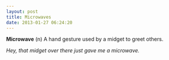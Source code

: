 ```yaml
---
layout: post
title: Microwaves
date: 2013-01-27 06:24:20
---
```

**Microwave**
(n) A hand gesture used by a midget to greet others.

*Hey, that midget over there just gave me a microwave.*
